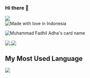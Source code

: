 

### Hi there 👋
<!-- ![Profile views](https://komarev.com/ghpvc/?username=defadels&color=brightgreen) -->

<img src="https://komarev.com/ghpvc/?username=defadels&style=for-the-badge&color=7f3ace&bg=000"/><br/>
![Made with love in Indonesia](https://madewithlove.now.sh/id?heart=true&colorA=%23000000&colorB=%23ff0000&template=for-the-badge)

![Muhammad Fadhil Adha's card name](https://cardivo.vercel.app/api?name=Muhammad%20Fadhil%20Adha&description=Hi,%20i%27m%20a%20fullstack%20web%20developer%20who%20focus%20on%20stack%20TALL%20(TailwindCSS,%20Alpine.js,%20Laravel,%20Livewire)&image=https://avatars.githubusercontent.com/u/59252427?v=4&backgroundColor=%23ecf0f1&instagram=fadhil.adhaa&linkedin=%Muhammad%20Fadhil%20Adha%20%20&github=defadels&twitter=defadels&pattern=ticTacToe&colorPattern=%23eaeaea)


<a href="https://github.com/defadels">
  <img align="center" src="https://github-readme-stats.vercel.app/api?username=defadels&count_private=true&show_icons=true&theme=chartreuse-dark" />
</a>

<a href="https://github.com/defadels">
  <img align="center" src="https://github-readme-stats.vercel.app/api/top-langs/?username=defadels&layout=compact&theme=chartreuse-dark&langs_count=8" />
</a>
 
<!-- Here are some ideas to get you started: -->
<!-- 
- 🔭 I’m currently working on ...
- 🌱 I’m currently learning ...
- 👯 I’m looking to collaborate on ...
- 🤔 I’m looking for help with ...
- 💬 Ask me about ...
- 📫 How to reach me: ...
- 😄 Pronouns: ...
- ⚡ Fun fact: ... -->

## My Most Used Language

<img src="https://github-readme-stats.vercel.app/api/top-langs/?username=defadels&theme=vue">

